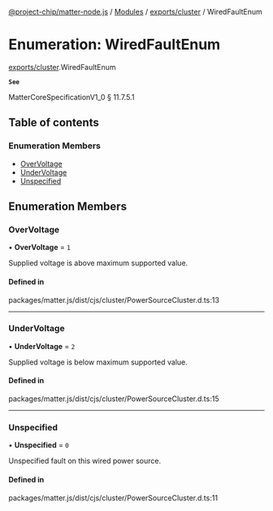 [@project-chip/matter-node.js](../README.md) / [Modules](../modules.md) / [exports/cluster](../modules/exports_cluster.md) / WiredFaultEnum

# Enumeration: WiredFaultEnum

[exports/cluster](../modules/exports_cluster.md).WiredFaultEnum

**`See`**

MatterCoreSpecificationV1_0 § 11.7.5.1

## Table of contents

### Enumeration Members

- [OverVoltage](exports_cluster.WiredFaultEnum.md#overvoltage)
- [UnderVoltage](exports_cluster.WiredFaultEnum.md#undervoltage)
- [Unspecified](exports_cluster.WiredFaultEnum.md#unspecified)

## Enumeration Members

### OverVoltage

• **OverVoltage** = ``1``

Supplied voltage is above maximum supported value.

#### Defined in

packages/matter.js/dist/cjs/cluster/PowerSourceCluster.d.ts:13

___

### UnderVoltage

• **UnderVoltage** = ``2``

Supplied voltage is below maximum supported value.

#### Defined in

packages/matter.js/dist/cjs/cluster/PowerSourceCluster.d.ts:15

___

### Unspecified

• **Unspecified** = ``0``

Unspecified fault on this wired power source.

#### Defined in

packages/matter.js/dist/cjs/cluster/PowerSourceCluster.d.ts:11

